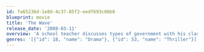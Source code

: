 ```yaml
---
id: fa65236d-1e8d-4c37-85f2-eedf693c06b8
blueprint: movie
title: 'The Wave'
release_date: '2008-03-11'
overview: 'A school teacher discusses types of government with his class. His students find it too boring to repeatedly go over national socialism and believe that dictatorship cannot be established in modern Germany. He starts an experiment to show how easily the masses can become manipulated.'
genres: '[{"id": 18, "name": "Drama"}, {"id": 53, "name": "Thriller"}]'
---
```


